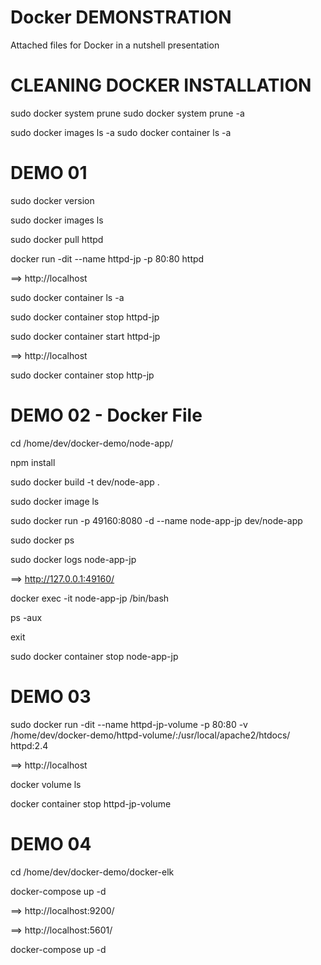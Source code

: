 Docker DEMONSTRATION
==========================================================
Attached files for Docker in a nutshell presentation

CLEANING DOCKER INSTALLATION
==========================================================

sudo docker system prune
sudo docker system prune -a

sudo docker images ls -a
sudo docker container ls -a


DEMO 01
==========================================================

sudo docker version

sudo docker images ls

sudo docker pull httpd

docker run -dit --name httpd-jp -p 80:80 httpd

==> http://localhost

sudo docker container ls -a

sudo docker container stop httpd-jp

sudo docker container start httpd-jp

==> http://localhost

sudo docker container stop http-jp


DEMO 02 - Docker File
==========================================================

cd /home/dev/docker-demo/node-app/

npm install

sudo docker build -t dev/node-app .

sudo docker image ls

sudo docker run -p 49160:8080 -d --name node-app-jp dev/node-app

sudo docker ps

sudo docker logs node-app-jp

==> http://127.0.0.1:49160/

docker exec -it node-app-jp /bin/bash

ps -aux

exit

sudo docker container stop node-app-jp


DEMO 03
==========================================================

sudo docker run -dit --name httpd-jp-volume -p 80:80 -v /home/dev/docker-demo/httpd-volume/:/usr/local/apache2/htdocs/ httpd:2.4

==> http://localhost

docker volume ls

docker container stop httpd-jp-volume


DEMO 04
==========================================================

cd /home/dev/docker-demo/docker-elk

docker-compose up -d

==> http://localhost:9200/

==> http://localhost:5601/

docker-compose up -d
